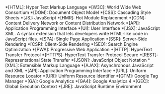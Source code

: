 *[HTML]: Hyper Text Markup Language
*[W3C]: World Wide Web Consortium
*[DOM]: Document Object Model
*[CSS]: Cascading Style Sheets
*[JS]: JavaScript
*[HMR]: Hot Module Replacement
*[CDN]: Content Delivery Network or Content Distribution Network
*[API]: Application Programming Interface
*[UI]: User Interface
*[JSX]: JavaScript XML. A syntax extension that lets developers write HTML-like code in JavaScript files.
*[SPA]: Single Page Application
*[SSR]: Server-Side Rendering
*[CSR]: Client-Side Rendering
*[SEO]: Search Engine Optimization
*[PWA]: Progressive Web Application
*[HTTP]: HyperText Transfer Protocol
*[HTTPS]: HyperText Transfer Protocol Secure
*[REST]: Representational State Transfer
*[JSON]: JavaScript Object Notation
*[XML]: Extensible Markup Language
*[AJAX]: Asynchronous JavaScript and XML
*[API]: Application Programming Interface
*[URL]: Uniform Resource Locator
*[URI]: Uniform Resource Identifier
*[GTM]: Google Tag Manager
*[GA]: Google Analytics
*[GA4]: Google Analytics 4
*[GEC]: Global Execution Context
*[JRE]: JavaScript Runtime Environment